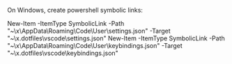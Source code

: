 On Windows, create powershell symbolic links:

New-Item -ItemType SymbolicLink -Path "~\x\AppData\Roaming\Code\User\settings.json" -Target "~\x\.dotfiles\vscode\settings.json"
New-Item -ItemType SymbolicLink -Path "~\x\AppData\Roaming\Code\User\keybindings.json" -Target "~\x\.dotfiles\vscode\keybindings.json"


